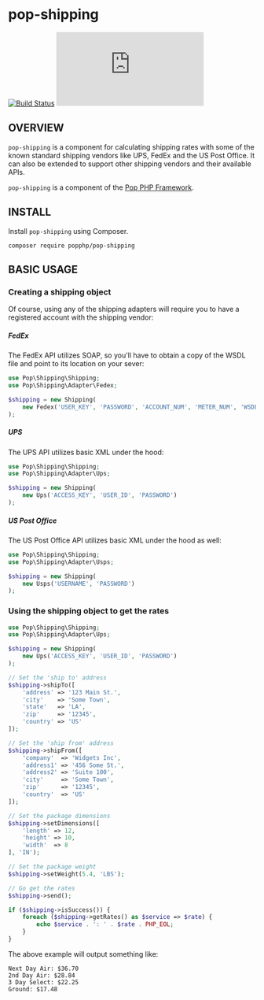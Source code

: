 pop-shipping
============

[![Build Status](https://travis-ci.org/popphp/pop-shipping.svg?branch=master)](https://travis-ci.org/popphp/pop-shipping)
[![Coverage Status](http://cc.popphp.org/coverage.php?comp=pop-shipping)](http://cc.popphp.org/pop-shipping/)

OVERVIEW
--------
`pop-shipping` is a component for calculating shipping rates with some of the known standard shipping
vendors like UPS, FedEx and the US Post Office. It can also be extended to support other shipping vendors
and their available APIs.

`pop-shipping` is a component of the [Pop PHP Framework](http://www.popphp.org/).

INSTALL
-------

Install `pop-shipping` using Composer.

    composer require popphp/pop-shipping

BASIC USAGE
-----------

### Creating a shipping object

Of course, using any of the shipping adapters will require you to have a registered account with
the shipping vendor:

##### FedEx

The FedEx API utilizes SOAP, so you'll have to obtain a copy of the WSDL file and
point to its location on your sever:

```php
use Pop\Shipping\Shipping;
use Pop\Shipping\Adapter\Fedex;

$shipping = new Shipping(
    new Fedex('USER_KEY', 'PASSWORD', 'ACCOUNT_NUM', 'METER_NUM', 'WSDL_FILE')
);
```

##### UPS

The UPS API utilizes basic XML under the hood:

```php
use Pop\Shipping\Shipping;
use Pop\Shipping\Adapter\Ups;

$shipping = new Shipping(
    new Ups('ACCESS_KEY', 'USER_ID', 'PASSWORD')
);
```

##### US Post Office

The US Post Office API utilizes basic XML under the hood as well:

```php
use Pop\Shipping\Shipping;
use Pop\Shipping\Adapter\Usps;

$shipping = new Shipping(
    new Usps('USERNAME', 'PASSWORD')
);
```

### Using the shipping object to get the rates

```php
use Pop\Shipping\Shipping;
use Pop\Shipping\Adapter\Ups;

$shipping = new Shipping(
    new Ups('ACCESS_KEY', 'USER_ID', 'PASSWORD')
);

// Set the 'ship to' address
$shipping->shipTo([
    'address' => '123 Main St.',
    'city'    => 'Some Town',
    'state'   => 'LA',
    'zip'     => '12345',
    'country' => 'US'
]);

// Set the 'ship from' address
$shipping->shipFrom([
    'company'  => 'Widgets Inc',
    'address1' => '456 Some St.',
    'address2' => 'Suite 100',
    'city'     => 'Some Town',
    'zip'      => '12345',
    'country'  => 'US'
]);

// Set the package dimensions
$shipping->setDimensions([
    'length' => 12,
    'height' => 10,
    'width'  => 8
], 'IN');

// Set the package weight
$shipping->setWeight(5.4, 'LBS');

// Go get the rates
$shipping->send();

if ($shipping->isSuccess()) {
    foreach ($shipping->getRates() as $service => $rate) {
        echo $service . ': ' . $rate . PHP_EOL;
    }
}
```

The above example will output something like:

    Next Day Air: $36.70
    2nd Day Air: $28.84
    3 Day Select: $22.25
    Ground: $17.48


